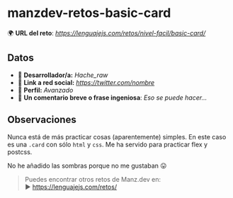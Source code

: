 # manzdev-retos-basic-card

🌍 **URL del reto**: *https://lenguajejs.com/retos/nivel-facil/basic-card/*

## Datos

- 🦄 **Desarrollador/a:** *Hache_raw*
- 🐇 **Link a red social:** *https://twitter.com/nombre*
- 🦾 **Perfil:** *Avanzado*
- 💬 **Un comentario breve o frase ingeniosa**: *Eso se puede hacer...*

## Observaciones

Nunca está de más practicar cosas (aparentemente) simples.
En este caso es una `.card` con sólo `html` y `css`. Me ha servido para practicar flex y postcss.

No he añadido las sombras porque no me gustaban 😛

> Puedes encontrar otros retos de Manz.dev en: <br>▶ https://lenguajejs.com/retos/
